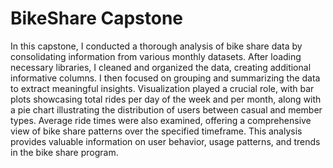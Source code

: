 # BikeShare Capstone
In this capstone, I conducted a thorough analysis of bike share data by consolidating information from various monthly datasets. After loading necessary libraries, I cleaned and organized the data, creating additional informative columns. I then focused on grouping and summarizing the data to extract meaningful insights. Visualization played a crucial role, with bar plots showcasing total rides per day of the week and per month, along with a pie chart illustrating the distribution of users between casual and member types. Average ride times were also examined, offering a comprehensive view of bike share patterns over the specified timeframe. This analysis provides valuable information on user behavior, usage patterns, and trends in the bike share program.
